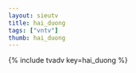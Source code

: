 ```yaml
--- 
layout: sieutv
title: hai_duong
tags: ["vntv"]
thumb: hai_duong
---
```

{% include tvadv key=hai_duong %}
